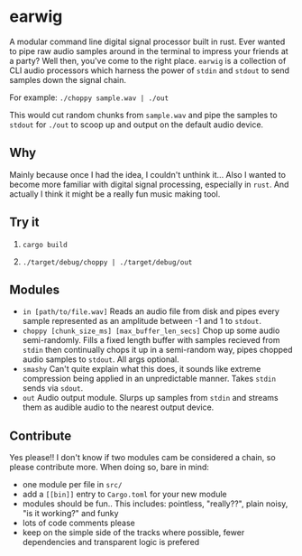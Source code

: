 # earwig

A modular command line digital signal processor built in rust. Ever wanted to pipe raw audio samples around in the terminal to impress your friends at a party? Well then, you've come to the right place. `earwig` is a collection of CLI audio processors which harness the power of `stdin` and `stdout` to send samples down the signal chain. 

For example: `./choppy sample.wav | ./out`

This would cut random chunks from `sample.wav` and pipe the samples to `stdout` for `./out` to scoop up and output on the default audio device.

## Why

Mainly because once I had the idea, I couldn't unthink it... Also I wanted to become more familiar with digital signal processing, especially in `rust`. And actually I think it might be a really fun music making tool.

## Try it

1) `cargo build`

2) `./target/debug/choppy | ./target/debug/out`

## Modules

* `in [path/to/file.wav]` Reads an audio file from disk and pipes every sample represented as an amplitude between -1 and 1 to `stdout`.
* `choppy [chunk_size_ms] [max_buffer_len_secs]` Chop up some audio semi-randomly. Fills a fixed length buffer with samples recieved from `stdin` then continually chops it up in a semi-random way, pipes chopped audio samples to `stdout`. All args optional.
* `smashy` Can't quite explain what this does, it sounds like extreme compression being applied in an unpredictable manner. Takes `stdin` sends via `sdout`.
* `out` Audio output module. Slurps up samples from `stdin` and streams them as audible audio to the nearest output device.

## Contribute

Yes please!! I don't know if two modules cam be considered a chain, so please contribute more. When doing so, bare in mind:

* one module per file in `src/`
* add a `[[bin]]` entry to `Cargo.toml` for your new module
* modules should be fun.. This includes: pointless, "really??", plain noisy, "is it working?" and funky
* lots of code comments please
* keep on the simple side of the tracks where possible, fewer dependencies and transparent logic is prefered